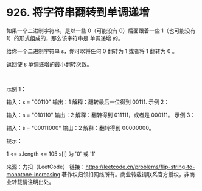 # 926. 将字符串翻转到单调递增

如果一个二进制字符串，是以一些 0（可能没有 0）后面跟着一些 1（也可能没有 1）的形式组成的，那么该字符串是 单调递增 的。

给你一个二进制字符串 s，你可以将任何 0 翻转为 1 或者将 1 翻转为 0 。

返回使 s 单调递增的最小翻转次数。

 

示例 1：

输入：s = "00110"
输出：1
解释：翻转最后一位得到 00111.
示例 2：

输入：s = "010110"
输出：2
解释：翻转得到 011111，或者是 000111。
示例 3：

输入：s = "00011000"
输出：2
解释：翻转得到 00000000。
 

提示：

1 <= s.length <= 105
s[i] 为 '0' 或 '1'

来源：力扣（LeetCode）
链接：https://leetcode.cn/problems/flip-string-to-monotone-increasing
著作权归领扣网络所有。商业转载请联系官方授权，非商业转载请注明出处。